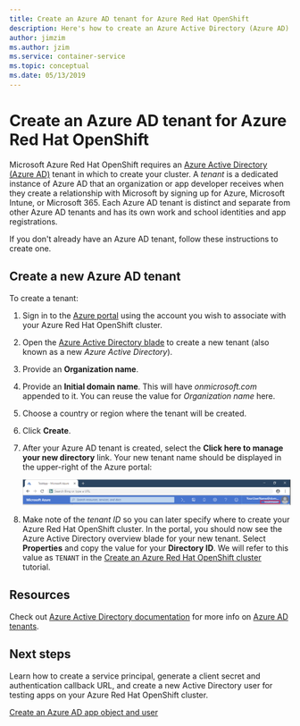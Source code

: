 ```yaml
---
title: Create an Azure AD tenant for Azure Red Hat OpenShift
description: Here's how to create an Azure Active Directory (Azure AD) tenant to host your Microsoft Azure Red Hat OpenShift cluster.
author: jimzim
ms.author: jzim
ms.service: container-service
ms.topic: conceptual
ms.date: 05/13/2019
---
```


# Create an Azure AD tenant for Azure Red Hat OpenShift

Microsoft Azure Red Hat OpenShift requires an [Azure Active Directory (Azure AD)](https://docs.microsoft.com/azure/active-directory/develop/quickstart-create-new-tenant) tenant in which to create your cluster. A *tenant* is a dedicated instance of Azure AD that an organization or app developer receives when they create a relationship with Microsoft by signing up for Azure, Microsoft Intune, or Microsoft 365. Each Azure AD tenant is distinct and separate from other Azure AD tenants and has its own work and school identities and app registrations.

If you don't already have an Azure AD tenant, follow these instructions to create one.

## Create a new Azure AD tenant

To create a tenant:

1. Sign in to the [Azure portal](https://portal.azure.com/) using the account you wish to associate with your Azure Red Hat OpenShift cluster.
2. Open the [Azure Active Directory blade](https://portal.azure.com/#create/Microsoft.AzureActiveDirectory) to create a new tenant (also known as a new *Azure Active Directory*).
3. Provide an **Organization name**.
4. Provide an **Initial domain name**. This will have *onmicrosoft.com* appended to it. You can reuse the value for *Organization name* here.
5. Choose a country or region where the tenant will be created.
6. Click **Create**.
7. After your Azure AD tenant is created, select the **Click here to manage your new directory** link. Your new tenant name should be displayed in the upper-right of the Azure portal:  

    ![Screenshot of the portal showing the tenant name in the upper-right][tenantcallout]  

8. Make note of the *tenant ID* so you can later specify where to create your Azure Red Hat OpenShift cluster. In the portal, you should now see the Azure Active Directory overview blade for your new tenant. Select **Properties** and copy the value for your **Directory ID**. We will refer to this value as `TENANT` in the [Create an Azure Red Hat OpenShift cluster](tutorial-create-cluster.md) tutorial.

[tenantcallout]: ./media/howto-create-tenant/tenant-callout.png

## Resources

Check out [Azure Active Directory documentation](https://docs.microsoft.com/azure/active-directory/) for more info on [Azure AD tenants](https://docs.microsoft.com/azure/active-directory/develop/quickstart-create-new-tenant).

## Next steps

Learn how to create a service principal, generate a client secret and authentication callback URL, and create a new Active Directory user for testing apps on your Azure Red Hat OpenShift cluster.

[Create an Azure AD app object and user](howto-aad-app-configuration.md)
